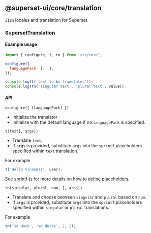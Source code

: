 <!--
Licensed to the Apache Software Foundation (ASF) under one
or more contributor license agreements.  See the NOTICE file
distributed with this work for additional information
regarding copyright ownership.  The ASF licenses this file
to you under the Apache License, Version 2.0 (the
"License"); you may not use this file except in compliance
with the License.  You may obtain a copy of the License at

  http://www.apache.org/licenses/LICENSE-2.0

Unless required by applicable law or agreed to in writing,
software distributed under the License is distributed on an
"AS IS" BASIS, WITHOUT WARRANTIES OR CONDITIONS OF ANY
KIND, either express or implied.  See the License for the
specific language governing permissions and limitations
under the License.
-->

## @superset-ui/core/translation

`i18n` locales and translation for Superset.

### SupersetTranslation

#### Example usage

```js
import { configure, t, tn } from 'src/core';

configure({
  languagePack: {...},
});

console.log(t('text to be translated'));
console.log(tn('singular text', 'plural text', value));
```

#### API

`configure({ [languagePack] })`

- Initialize the translator
- Initialize with the default language if no `languagePack` is specified.

`t(text[, args])`

- Translate `text`.
- If `args` is provided, substitute `args` into the `sprintf` placeholders specified within `text`
  translation.

For example

```js
t('Hello %(name)s', user);
```

See [sprintf-js](https://github.com/alexei/sprintf.js) for more details on how to define
placeholders.

`tn(singular, plural, num, [, args])`

- Translate and choose between `singular` and `plural` based on `num`.
- If `args` is provided, substitute `args` into the `sprintf` placeholders specified within
  `singular` or `plural` translations.

For example

```js
tn('%d duck', '%d ducks', 2, 2);
```
